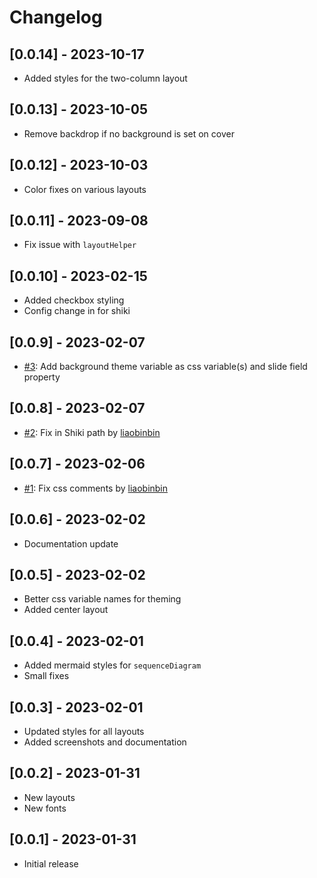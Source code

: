 # Changelog

## [0.0.14] - 2023-10-17

- Added styles for the two-column layout

## [0.0.13] - 2023-10-05

- Remove backdrop if no background is set on cover

## [0.0.12] - 2023-10-03

- Color fixes on various layouts

## [0.0.11] - 2023-09-08

- Fix issue with `layoutHelper`

## [0.0.10] - 2023-02-15

- Added checkbox styling
- Config change in for shiki

## [0.0.9] - 2023-02-07

- [#3](https://github.com/estruyf/slidev-theme-the-unnamed/issues/3): Add background theme variable as css variable(s) and slide field property

## [0.0.8] - 2023-02-07

- [#2](https://github.com/estruyf/slidev-theme-the-unnamed/pull/2): Fix in Shiki path by [liaobinbin](https://github.com/liaobinbin)

## [0.0.7] - 2023-02-06

- [#1](https://github.com/estruyf/slidev-theme-the-unnamed/pull/1): Fix css comments by [liaobinbin](https://github.com/liaobinbin)

## [0.0.6] - 2023-02-02

- Documentation update

## [0.0.5] - 2023-02-02

- Better css variable names for theming
- Added center layout

## [0.0.4] - 2023-02-01

- Added mermaid styles for `sequenceDiagram`
- Small fixes

## [0.0.3] - 2023-02-01

- Updated styles for all layouts
- Added screenshots and documentation

## [0.0.2] - 2023-01-31

- New layouts
- New fonts

## [0.0.1] - 2023-01-31

- Initial release
